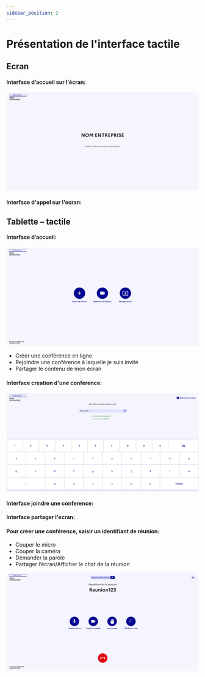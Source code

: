 ```yaml
---
sidebar_position: 2
---
```


# Présentation de l'interface tactile

## Ecran

#### Interface d’accueil sur l'écran:

![image](../../static/img/main-screen/main-screen.png "Main-Screen")

#### Interface d'appel sur l'ecran:

## Tablette – tactile
#### Interface d’accueil:
![image](../../static/img/controller/controller.png "Contolleur")

- Créer une conférence en ligne
- Rejoindre une conférence à laquelle je suis invité
- Partager le contenu de mon écran

#### Interface creation d'une conference:
![image](../../static/img/controller/create-reunion.png "Creation d'une conference")
#### Interface joindre une conference:

#### Interface partager l'ecran:

#### Pour créer une conférence, saisir un identifiant de réunion:
- Couper le micro
- Couper la caméra
- Demander la parole
- Partager l’écran/Afficher le chat de la réunion

![image](../../static/img/controller/call.png "Contolleur pendant un appel")

